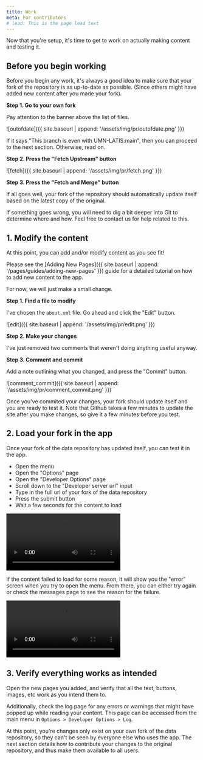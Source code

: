 ```yaml
---
title: Work
meta: For contributors
# lead: This is the page lead text
---
```


Now that you're setup, it's time to get to work on actually making content and testing it.

## Before you begin working

Before you begin any work, it's always a good idea to make sure that your fork of the repository is as up-to-date as possible. (Since others might have added new content after you made your fork).

**Step 1. Go to your own fork**

Pay attention to the banner above the list of files.

![outofdate]({{ site.baseurl | append: '/assets/img/pr/outofdate.png' }})

If it says "This branch is even with UMN-LATIS:main", then you can proceed to the next section. Otherwise, read on.

**Step 2. Press the "Fetch Upstream" button**

![fetch]({{ site.baseurl | append: '/assets/img/pr/fetch.png' }})

**Step 3. Press the "Fetch and Merge" button**

If all goes well, your fork of the repository should automatically update itself based on the latest copy of the original.

If something goes wrong, you will need to dig a bit deeper into Git to determine where and how. Feel free to contact us for help related to this.

## 1. Modify the content

At this point, you can add and/or modify content as you see fit!

Please see the [Adding New Pages]({{ site.baseurl | append: '/pages/guides/adding-new-pages' }}) guide for a detailed tutorial on how to add new content to the app.

For now, we will just make a small change.

**Step 1. Find a file to modify**

I've chosen the `about.xml` file. Go ahead and click the "Edit" button.

![edit]({{ site.baseurl | append: '/assets/img/pr/edit.png' }})

**Step 2. Make your changes**

I've just removed two comments that weren't doing anything useful anyway.

**Step 3. Comment and commit**

Add a note outlining what you changed, and press the "Commit" button.

![comment_commit]({{ site.baseurl | append: '/assets/img/pr/comment_commit.png' }})

Once you've commited your changes, your fork should update itself and you are ready to test it. Note that Github takes a few minutes to update the site after you make changes, so give it a few minutes before you test.

## 2. Load your fork in the app

Once your fork of the data repository has updated itself, you can test it in the app.

- Open the menu
- Open the "Options" page
- Open the "Developer Options" page
- Scroll down to the "Developer server url" input
- Type in the full url of your fork of the data repository
- Press the submit button
- Wait a few seconds for the content to load

<video src="{{ site.baseurl | append: '/assets/vid/work/devserver.mp4' }}" controls></video>

If the content failed to load for some reason, it will show you the "error" screen when you try to open the menu. From there, you can either try again or check the messages page to see the reason for the failure.

<video src="{{ site.baseurl | append: '/assets/vid/work/devservererror.mp4' }}" controls></video>

## 3. Verify everything works as intended

Open the new pages you added, and verify that all the text, buttons, images, etc work as you intend them to.

Additionally, check the log page for any errors or warnings that might have popped up while reading your content. This page can be accessed from the main menu in `Options > Developer Options > Log`.

At this point, you're changes only exist on your own fork of the data repository, so they can't be seen by everyone else who uses the app. The next section details how to contribute your changes to the original repository, and thus make them available to all users.
